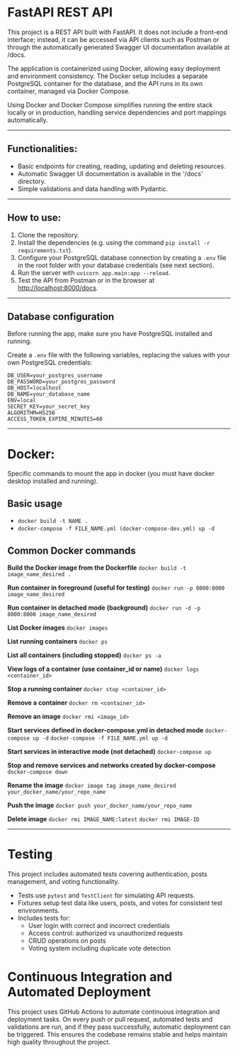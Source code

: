 # FastAPI REST API

This project is a REST API built with FastAPI. It does not include a front-end interface; instead, it can be accessed via API clients such as Postman or through the automatically generated Swagger UI documentation available at /docs.

The application is containerized using Docker, allowing easy deployment and environment consistency. The Docker setup includes a separate PostgreSQL container for the database, and the API runs in its own container, managed via Docker Compose.

Using Docker and Docker Compose simplifies running the entire stack locally or in production, handling service dependencies and port mappings automatically.

---

## Functionalities:

- Basic endpoints for creating, reading, updating and deleting resources.
- Automatic Swagger UI documentation is available in the '/docs' directory.
- Simple validations and data handling with Pydantic.

---

## How to use:

1. Clone the repository.
2. Install the dependencies (e.g. using the command `pip install -r requirements.txt`).
3. Configure your PostgreSQL database connection by creating a `.env` file in the root folder with your database credentials (see next section).
4. Run the server with `uvicorn app.main:app --reload`.
5. Test the API from Postman or in the browser at [http://localhost:8000/docs](http://localhost:8000/docs).

---

## Database configuration

Before running the app, make sure you have PostgreSQL installed and running.

Create a `.env` file with the following variables, replacing the values with your own PostgreSQL credentials:

```env
DB_USER=your_postgres_username
DB_PASSWORD=your_postgres_password
DB_HOST=localhost
DB_NAME=your_database_name
ENV=local
SECRET_KEY=your_secret_key
ALGORITHM=HS256
ACCESS_TOKEN_EXPIRE_MINUTES=60
```
---
# Docker:

Specific commands to mount the app in docker (you must have docker desktop installed and running).

## Basic usage

- `docker build -t NAME .`
- `docker-compose -f FILE_NAME.yml (docker-compose-dev.yml) up -d`

## Common Docker commands

**Build the Docker image from the Dockerfile**
`docker build -t image_name_desired .`

**Run container in foreground (useful for testing)**
``docker run -p 8000:8000 image_name_desired``

**Run container in detached mode (background)**
``docker run -d -p 8000:8000 image_name_desired``

**List Docker images**
``docker images``

**List running containers**
``docker ps``

**List all containers (including stopped)**
``docker ps -a``

**View logs of a container (use container_id or name)**
``docker logs <container_id>``

**Stop a running container**
``docker stop <container_id>``

**Remove a container**
``docker rm <container_id>``

**Remove an image**
``docker rmi <image_id>``

**Start services defined in docker-compose.yml in detached mode**
``docker-compose up -d``
``docker-compose -f FILE_NAME.yml up -d``

**Start services in interactive mode (not detached)**
``docker-compose up``

**Stop and remove services and networks created by docker-compose**
``docker-compose down``

**Rename the image**
``docker image tag image_name_desired your_docker_name/your_repo_name``

**Push the image**
``docker push your_docker_name/your_repo_name``

**Delete image**
``docker rmi IMAGE_NAME:latest``
``docker rmi IMAGE-ID``

---

# Testing

This project includes automated tests covering authentication, posts management, and voting functionality.

- Tests use `pytest` and `TestClient` for simulating API requests.
- Fixtures setup test data like users, posts, and votes for consistent test environments.
- Includes tests for:
  - User login with correct and incorrect credentials
  - Access control: authorized vs unauthorized requests
  - CRUD operations on posts
  - Voting system including duplicate vote detection

# Continuous Integration and Automated Deployment

This project uses GitHub Actions to automate continuous integration and deployment tasks. On every push or pull request, automated tests and validations are run, and if they pass successfully, automatic deployment can be triggered. This ensures the codebase remains stable and helps maintain high quality throughout the project.

